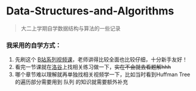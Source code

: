 # Data-Structures-and-Algorithms
> 大二上学期自学数据结构与算法的一些记录
> 
### 我采用的自学方式：
1. 先刷这个 [B站系列视频课](https://www.bilibili.com/video/BV13v4y1Q7uq/?spm_id_from=333.1387.favlist.content.click&vd_source=186b96c6ea332ffb43b871550ba88368)，老师讲得比较全面也比较仔细，十分新手友好！
2. 看完一节课就在[洛谷]()上找相关练习做一下，<s>实在不会就去看题解hhh</s>
3. 哪个章节难以理解就再单独找相关视频学一下，比如当时看到Huffman Tree的遍历部分需要用到 队列 的知识就需要额外补充
